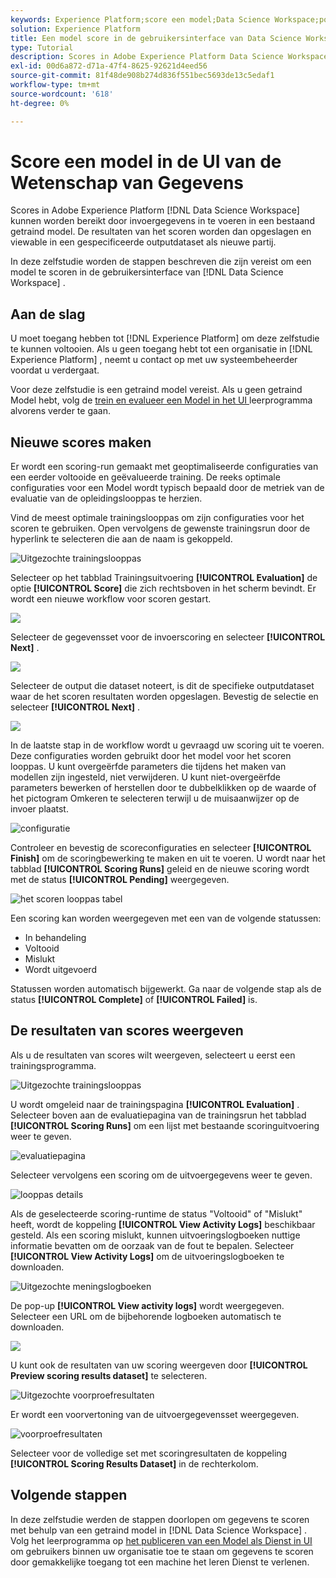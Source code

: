```yaml
---
keywords: Experience Platform;score een model;Data Science Workspace;populaire onderwerpen;ui;scoring run;scores resultaten
solution: Experience Platform
title: Een model score in de gebruikersinterface van Data Science Workspace
type: Tutorial
description: Scores in Adobe Experience Platform Data Science Workspace kunnen worden bereikt door invoergegevens in te voeren in een bestaand getraind model. De resultaten van het scoren worden dan opgeslagen en viewable in een gespecificeerde outputdataset als nieuwe partij.
exl-id: 00d6a872-d71a-47f4-8625-92621d4eed56
source-git-commit: 81f48de908b274d836f551bec5693de13c5edaf1
workflow-type: tm+mt
source-wordcount: '618'
ht-degree: 0%

---
```


# Score een model in de UI van de Wetenschap van Gegevens

Scores in Adobe Experience Platform [!DNL Data Science Workspace] kunnen worden bereikt door invoergegevens in te voeren in een bestaand getraind model. De resultaten van het scoren worden dan opgeslagen en viewable in een gespecificeerde outputdataset als nieuwe partij.

In deze zelfstudie worden de stappen beschreven die zijn vereist om een model te scoren in de gebruikersinterface van [!DNL Data Science Workspace] .

## Aan de slag

U moet toegang hebben tot [!DNL Experience Platform] om deze zelfstudie te kunnen voltooien. Als u geen toegang hebt tot een organisatie in [!DNL Experience Platform] , neemt u contact op met uw systeembeheerder voordat u verdergaat.

Voor deze zelfstudie is een getraind model vereist. Als u geen getraind Model hebt, volg de [ trein en evalueer een Model in het UI ](./train-evaluate-model-ui.md) leerprogramma alvorens verder te gaan.

## Nieuwe scores maken

Er wordt een scoring-run gemaakt met geoptimaliseerde configuraties van een eerder voltooide en geëvalueerde training. De reeks optimale configuraties voor een Model wordt typisch bepaald door de metriek van de evaluatie van de opleidingslooppas te herzien.

Vind de meest optimale trainingslooppas om zijn configuraties voor het scoren te gebruiken. Open vervolgens de gewenste trainingsrun door de hyperlink te selecteren die aan de naam is gekoppeld.

![ Uitgezochte trainingslooppas ](../images/models-recipes/score/select-run.png)

Selecteer op het tabblad Trainingsuitvoering **[!UICONTROL Evaluation]** de optie **[!UICONTROL Score]** die zich rechtsboven in het scherm bevindt. Er wordt een nieuwe workflow voor scoren gestart.

![](../images/models-recipes/score/training_run_overview.png)

Selecteer de gegevensset voor de invoerscoring en selecteer **[!UICONTROL Next]** .

![](../images/models-recipes/score/scoring_input.png)

Selecteer de output die dataset noteert, is dit de specifieke outputdataset waar de het scoren resultaten worden opgeslagen. Bevestig de selectie en selecteer **[!UICONTROL Next]** .

![](../images/models-recipes/score/scoring_results.png)

In de laatste stap in de workflow wordt u gevraagd uw scoring uit te voeren. Deze configuraties worden gebruikt door het model voor het scoren looppas.
U kunt overgeërfde parameters die tijdens het maken van modellen zijn ingesteld, niet verwijderen. U kunt niet-overgeërfde parameters bewerken of herstellen door te dubbelklikken op de waarde of het pictogram Omkeren te selecteren terwijl u de muisaanwijzer op de invoer plaatst.

![ configuratie ](../images/models-recipes/score/configuration.png)

Controleer en bevestig de scoreconfiguraties en selecteer **[!UICONTROL Finish]** om de scoringbewerking te maken en uit te voeren. U wordt naar het tabblad **[!UICONTROL Scoring Runs]** geleid en de nieuwe scoring wordt met de status **[!UICONTROL Pending]** weergegeven.

![ het scoren looppas tabel ](../images/models-recipes/score/scoring_runs_tab.png)

Een scoring kan worden weergegeven met een van de volgende statussen:
- In behandeling
- Voltooid
- Mislukt
- Wordt uitgevoerd

Statussen worden automatisch bijgewerkt. Ga naar de volgende stap als de status **[!UICONTROL Complete]** of **[!UICONTROL Failed]** is.

## De resultaten van scores weergeven

Als u de resultaten van scores wilt weergeven, selecteert u eerst een trainingsprogramma.

![ Uitgezochte trainingslooppas ](../images/models-recipes/score/select-run.png)

U wordt omgeleid naar de trainingspagina **[!UICONTROL Evaluation]** . Selecteer boven aan de evaluatiepagina van de trainingsrun het tabblad **[!UICONTROL Scoring Runs]** om een lijst met bestaande scoringuitvoering weer te geven.

![ evaluatiepagina ](../images/models-recipes/score/view_scoring_runs.png)

Selecteer vervolgens een scoring om de uitvoergegevens weer te geven.

![ looppas details ](../images/models-recipes/score/view_details.png)

Als de geselecteerde scoring-runtime de status &quot;Voltooid&quot; of &quot;Mislukt&quot; heeft, wordt de koppeling **[!UICONTROL View Activity Logs]** beschikbaar gesteld. Als een scoring mislukt, kunnen uitvoeringslogboeken nuttige informatie bevatten om de oorzaak van de fout te bepalen. Selecteer **[!UICONTROL View Activity Logs]** om de uitvoeringslogboeken te downloaden.

![ Uitgezochte meningslogboeken ](../images/models-recipes/score/view_logs.png)

De pop-up **[!UICONTROL View activity logs]** wordt weergegeven. Selecteer een URL om de bijbehorende logboeken automatisch te downloaden.

![](../images/models-recipes/score/activity_logs.png)

U kunt ook de resultaten van uw scoring weergeven door **[!UICONTROL Preview scoring results dataset]** te selecteren.

![ Uitgezochte voorproefresultaten ](../images/models-recipes/score/view_results.png)

Er wordt een voorvertoning van de uitvoergegevensset weergegeven.

![ voorproefresultaten ](../images/models-recipes/score/preview_results.png)

Selecteer voor de volledige set met scoringresultaten de koppeling **[!UICONTROL Scoring Results Dataset]** in de rechterkolom.

## Volgende stappen

In deze zelfstudie werden de stappen doorlopen om gegevens te scoren met behulp van een getraind model in [!DNL Data Science Workspace] . Volg het leerprogramma op [ het publiceren van een Model als Dienst in UI ](./publish-model-service-ui.md) om gebruikers binnen uw organisatie toe te staan om gegevens te scoren door gemakkelijke toegang tot een machine het leren Dienst te verlenen.
